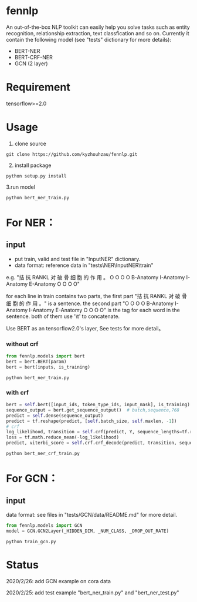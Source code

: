 # fennlp

An out-of-the-box NLP toolkit can easily help you solve tasks such as
entity recognition, relationship extraction, text classfication and so on.
Currently it contain the following model (see "tests" dictionary for more details):
* BERT-NER
* BERT-CRF-NER
* GCN (2 layer)

# Requirement
tensorflow>=2.0

# Usage
1. clone source
```
git clone https://github.com/kyzhouhzau/fennlp.git
```
2. install package
```
python setup.py install
```
3.run model
```
python bert_ner_train.py
```

# For NER：

## input
* put train, valid and test file in "InputNER" dictionary.
* data format: reference data in  "tests\NER\InputNER\train"

e.g. "拮 抗 RANKL 对 破 骨 细 胞 的 作 用 。	O O O O B-Anatomy I-Anatomy I-Anatomy E-Anatomy O O O O"

for each line in train contains two parts, the first part "拮 抗 RANKL 对 破 骨 细 胞 的 作 用 。" is a sentence.
the second part "O O O O B-Anatomy I-Anatomy I-Anatomy E-Anatomy O O O O" is the tag for each word in the sentence.
both of them use '\t' to concatenate.

Use BERT as an tensorflow2.0's layer, See tests for more detail。

### without crf

```python
from fennlp.models import bert
bert = bert.BERT(param)
bert = bert(inputs, is_training)
```

```
python bert_ner_train.py
```

### with crf
```python
bert = self.bert([input_ids, token_type_ids, input_mask], is_training)
sequence_output = bert.get_sequence_output()  # batch,sequence,768
predict = self.dense(sequence_output)
predict = tf.reshape(predict, [self.batch_size, self.maxlen, -1])
# crf
log_likelihood, transition = self.crf(predict, Y, sequence_lengths=tf.reduce_sum(input_mask, 1))
loss = tf.math.reduce_mean(-log_likelihood)
predict, viterbi_score = self.crf.crf_decode(predict, transition, sequence_length=tf.reduce_sum(input_mask, 1))
```

```
python bert_ner_crf_train.py
```

# For GCN：

## input
data format: see files in "tests/GCN/data/README.md" for more detail.


```python
from fennlp.models import GCN
model = GCN.GCN2Layer(_HIDDEN_DIM, _NUM_CLASS, _DROP_OUT_RATE)
```

```
python train_gcn.py
```

# Status

2020/2/26: add GCN example on cora data

2020/2/25: add test example "bert_ner_train.py" and "bert_ner_test.py"






